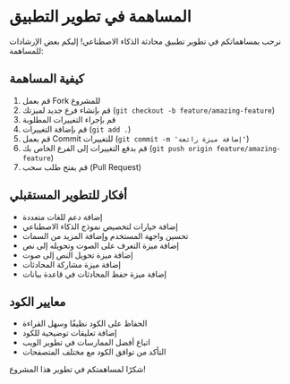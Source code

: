 # المساهمة في تطوير التطبيق

نرحب بمساهماتكم في تطوير تطبيق محادثة الذكاء الاصطناعي! إليكم بعض الإرشادات للمساهمة:

## كيفية المساهمة

1. قم بعمل Fork للمشروع
2. قم بإنشاء فرع جديد لميزتك (`git checkout -b feature/amazing-feature`)
3. قم بإجراء التغييرات المطلوبة
4. قم بإضافة التغييرات (`git add .`)
5. قم بعمل Commit للتغييرات (`git commit -m 'إضافة ميزة رائعة'`)
6. قم بدفع التغييرات إلى الفرع الخاص بك (`git push origin feature/amazing-feature`)
7. قم بفتح طلب سحب (Pull Request)

## أفكار للتطوير المستقبلي

- إضافة دعم للغات متعددة
- إضافة خيارات لتخصيص نموذج الذكاء الاصطناعي
- تحسين واجهة المستخدم وإضافة المزيد من السمات
- إضافة ميزة التعرف على الصوت وتحويله إلى نص
- إضافة ميزة تحويل النص إلى صوت
- إضافة ميزة مشاركة المحادثات
- إضافة ميزة حفظ المحادثات في قاعدة بيانات

## معايير الكود

- الحفاظ على الكود نظيفًا وسهل القراءة
- إضافة تعليقات توضيحية للكود
- اتباع أفضل الممارسات في تطوير الويب
- التأكد من توافق الكود مع مختلف المتصفحات

شكرًا لمساهمتكم في تطوير هذا المشروع!
